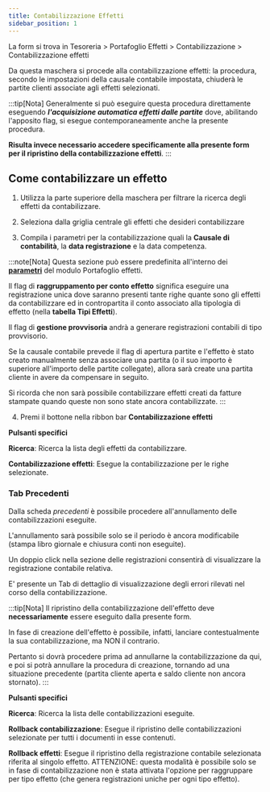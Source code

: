```yaml
---
title: Contabilizzazione Effetti
sidebar_position: 1
---
```


La form si trova in Tesoreria > Portafoglio Effetti > Contabilizzazione > Contabilizzazione effetti

Da questa maschera si procede alla contabilizzazione effetti: la procedura, secondo le impostazioni della causale contabile impostata, chiuderà le partite clienti associate agli effetti selezionati.

:::tip[Nota]
Generalmente si può eseguire questa procedura direttamente eseguendo ***l'acquisizione automatica effetti dalle partite***
dove, abilitando l'apposito flag, si esegue contemporaneamente anche la presente procedura.

**Risulta invece necessario accedere specificamente alla presente form per il ripristino della contabilizzazione effetti**. 
:::

## Come contabilizzare un effetto

1. Utilizza la parte superiore della maschera per filtrare la ricerca degli effetti da contabilizzare.

2. Seleziona dalla griglia centrale gli effetti che desideri contabilizzare 

3. Compila i parametri per la contabilizzazione quali la **Causale di contabilità**, la **data registrazione** e la data competenza.

:::note[Nota]
Questa sezione può essere predefinita all'interno dei [**parametri**](/docs/configurations/parameters/treasury/bills-portfolio-parameters) del modulo Portafoglio effetti. 

Il flag di **raggruppamento per conto effetto** significa eseguire una registrazione unica dove saranno presenti tante righe quante sono gli effetti da contabilizzare ed in contropartita il conto associato alla tipologia di effetto (nella **tabella Tipi Effetti**).

Il flag di **gestione provvisoria** andrà a generare registrazioni contabili di tipo provvisorio.

Se la causale contabile prevede il flag di apertura partite e l'effetto è stato creato manualmente senza associare una partita (o il suo importo è superiore all'importo delle partite collegate), allora sarà create una partita cliente in avere da compensare in seguito.

Si ricorda che non sarà possibile contabilizzare effetti creati da fatture stampate quando queste non sono state ancora contabilizzate.
:::

4. Premi il bottone nella ribbon bar **Contabilizzazione effetti**



**Pulsanti specifici**

**Ricerca**: Ricerca la lista degli effetti da contabilizzare.

**Contabilizzazione effetti**: Esegue la contabilizzazione per le righe selezionate.

### Tab Precedenti

Dalla scheda *precedenti* è possibile procedere all'annullamento delle contabilizzazioni eseguite. 

L'annullamento sarà possibile solo se il periodo è ancora modificabile (stampa libro giornale e chiusura conti non eseguite). 

Un doppio click nella sezione delle registrazioni consentirà di visualizzare la registrazione contabile relativa. 

E' presente un Tab di dettaglio di visualizzazione degli errori rilevati nel corso della contabilizzazione.

:::tip[Nota]
Il ripristino della contabilizzazione dell'effetto deve **necessariamente** essere eseguito dalla presente form.

In fase di creazione dell'effetto è possibile, infatti, lanciare contestualmente la sua contabilizzazione, ma NON il contrario. 

Pertanto si dovrà procedere prima ad annullarne la contabilizzazione da qui, e poi si potrà annullare la procedura di creazione, tornando ad una situazione precedente (partita cliente aperta e saldo cliente non ancora stornato).
:::

**Pulsanti specifici**

**Ricerca**: Ricerca la lista delle contabilizzazioni eseguite.

**Rollback contabilizzazione**: Esegue il ripristino delle contabilizzazioni selezionate per tutti i documenti in esse contenuti.

**Rollback effetti**: Esegue il ripristino della registrazione contabile selezionata riferita al singolo effetto. ATTENZIONE: questa modalità è possibile solo se in fase di contabilizzazione non è stata attivata l'opzione per raggruppare per tipo effetto (che genera registrazioni uniche per ogni tipo effetto).





